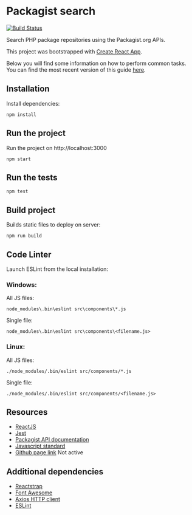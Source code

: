 # Packagist search

[![Build Status](https://travis-ci.org/andreafiori/packagist-reactjs.svg?branch=master)](https://travis-ci.org/andreafiori/packagist-reactjs)

Search PHP package repositories using the Packagist.org APIs.

This project was bootstrapped with [Create React App](https://github.com/facebookincubator/create-react-app).

Below you will find some information on how to perform common tasks.<br>
You can find the most recent version of this guide [here](https://github.com/facebookincubator/create-react-app/blob/master/packages/react-scripts/template/README.md).

## Installation

Install dependencies:

	npm install

## Run the project

Run the project on http://localhost:3000

	npm start

## Run the tests

	npm test

## Build project

Builds static files to deploy on server:

	npm run build

## Code Linter

Launch ESLint from the local installation:

### Windows:

All JS files:

	node_modules\.bin\eslint src\components\*.js

Single file:

	node_modules\.bin\eslint src\components\<filename.js>

### Linux:

All JS files:

	./node_modules/.bin/eslint src/components/*.js

Single file:

	./node_modules/.bin/eslint src/components/<filename.js>

## Resources

- [ReactJS](https://reactjs.org/)
- [Jest](https://jestjs.io/)
- [Packagist API documentation](https://packagist.org/apidoc)
- [Javascript standard](https://standardjs.com/)
- [Github page link](https://andreafiori.github.io/packagist-reactjs/) Not active

## Additional dependencies

- [Reactstrap](https://reactstrap.github.io/)
- [Font Awesome](https://fontawesome.com/)
- [Axios HTTP client](https://github.com/axios/axios)
- [ESLint](https://eslint.org/)
